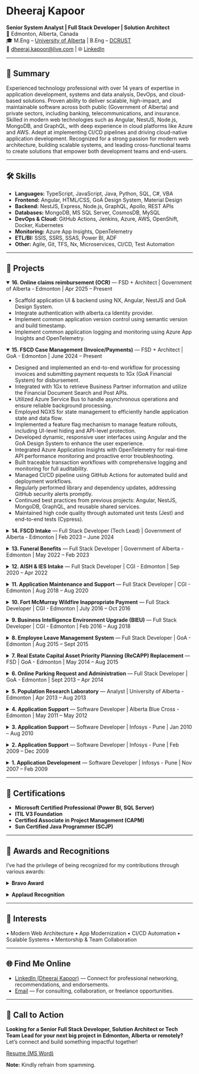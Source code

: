 # Dheeraj Kapoor  
**Senior System Analyst | Full Stack Developer | Solution Architect**  
📍 Edmonton, Alberta, Canada  
🎓 M.Eng – <a href="https://www.ualberta.ca/en/index.html" target="_blank">University of Alberta</a> | B.Eng – <a href="https://www.dcrustm.ac.in/" target="_blank">DCRUST</a>  
📧 <a href="mailto:dheeraj.kapoor@live.com" target="_blank" rel="noopener">dheeraj.kapoor@live.com</a> | 🌐 <a href="https://www.linkedin.com/in/dheerajkapoor/" target="_blank" rel="noopener">LinkedIn</a>

---

## 🧠 Summary  
Experienced technology professional with over 14 years of expertise in application development, systems and data analysis, DevOps, and cloud-based solutions. Proven ability to deliver scalable, high-impact, and maintainable software across both public (Government of Alberta) and private sectors, including banking, telecommunications, and insurance. Skilled in modern web technologies such as Angular, NestJS, Node.js, MongoDB, and GraphQL, with deep experience in cloud platforms like Azure and AWS. Adept at implementing CI/CD pipelines and driving cloud-native application development. Recognized for a strong passion for modern web architecture, building scalable systems, and leading cross-functional teams to create solutions that empower both development teams and end-users.

---

## 🛠️ Skills  
- **Languages:** TypeScript, JavaScript, Java, Python, SQL, C#, VBA  
- **Frontend:** Angular, HTML/CSS, GoA Design System, Material Design  
- **Backend:** NestJS, Express, Node.js, GraphQL, Apollo, REST APIs  
- **Databases:** MongoDB, MS SQL Server, CosmosDB, MySQL  
- **DevOps & Cloud:** GitHub Actions, Jenkins, Azure, AWS, OpenShift, Docker, Kubernetes  
- **Monitoring:** Azure App Insights, OpenTelemetry  
- **ETL/BI:** SSIS, SSRS, SSAS, Power BI, ADF  
- **Other:** Agile, Git, TFS, Nx, Microservices, CI/CD, Test Automation

---

## 🧩 Projects  
<details open>
  <summary>
    <strong>16. Online claims reimbursement (OCR)</strong> —  
    <span>FSD + Architect | Government of Alberta - Edmonton | Apr 2025 – Present</span>
  </summary>
  <ul>
    <li>Scaffold application UI & backend using NX, Angular, NestJS and GoA Design System.</li>
    <li>Integrate authentication with alberta.ca Identity provider.</li>
    <li>Implement common application version control using semantic version and build timestamp.</li>
    <li>Implement common application logging and monitoring using Azure App Insights and OpenTelemetry.</li>
  </ul>
</details>

<p></p>
<details open>
  <summary>
    <strong>15. FSCD Case Management (Invoice/Payments)</strong> —  
    <span>FSD + Architect | GoA - Edmonton | June 2024 – Present</span>
  </summary>
  <ul>
    <li>Designed and implemented an end-to-end workflow for processing invoices and submitting payment requests to 1Gx (GoA Financial System) for disbursement.</li>
    <li>Integrated with 1Gx to retrieve Business Partner information and utilize the Financial Document Search and Post APIs.</li>
    <li>Utilized Azure Service Bus to handle asynchronous operations and ensure reliable background processing.</li>
    <li>Employed NGXS for state management to efficiently handle application state and data flow.</li>
    <li>Implemented a feature flag mechanism to manage feature rollouts, including UI-level hiding and API-level protection.</li>
    <li>Developed dynamic, responsive user interfaces using Angular and the GoA Design System to enhance the user experience.</li>
    <li>Integrated Azure Application Insights with OpenTelemetry for real-time API performance monitoring and proactive error troubleshooting.</li>
    <li>Built traceable transaction workflows with comprehensive logging and monitoring for full auditability.</li>
    <li>Managed CI/CD pipeline using GitHub Actions for automated build and deployment workflows.</li>
    <li>Regularly performed library and dependency updates, addressing GitHub security alerts promptly.</li>
    <li>Continued best practices from previous projects: Angular, NestJS, MongoDB, GraphQL, and reusable shared services.</li>
    <li>Maintained high code quality through automated unit tests (Jest) and end-to-end tests (Cypress).</li>
  </ul>
</details>

<p></p>
<details close>
  <summary>
    <strong>14. FSCD Intake</strong> —  
    <span>Full Stack Developer (Tech Lead) | Government of Alberta - Edmonton | Feb 2023 – June 2024</span>
  </summary>
  <ul>
    <li>Developed FSCD Intake application to enable Albertans to apply for Family Support for Children with Disabilities (FSCD) benefits.</li>
    <li>Designed and built responsive user interfaces using Angular, GoA Design System, HTML, SCSS, and TypeScript.</li>
    <li>Applied smart & presentational component architecture for maintainable and scalable front-end design.</li>
    <li>Built backend services using NestJS with GraphQL for efficient data handling and manipulation.</li>
    <li>Integrated MongoDB for storing application data, and Apollo Client for cache management.</li>
    <li>Reused shared services for email and SMS notifications via Alberta Notify API, leveraging Bull queues and Redis.</li>
    <li>Integrated with DIMG API for document management and provider data retrieval.</li>
    <li>Enhanced application with system banners (maintenance and notifications) for real-time user updates.</li>
    <li>Contributed to CI/CD pipelines using GitHub Actions and OpenShift for smooth deployment cycles.</li>
    <li>Actively participated in UX workshops to align application design with user needs.</li>
    <li>Developed automated tests: unit tests using Jest and end-to-end tests with Cypress.</li>
    <li>Used Git for source control, integrated with CI/CD workflows for efficient collaboration.</li>
  </ul>
</details>

<p></p>
<details close>
  <summary>
    <strong>13. Funeral Benefits</strong> —  
    <span>Full Stack Developer | Government of Alberta - Edmonton | May 2022 – Feb 2023</span>
  </summary>
  <ul>
    <li>Developed a Funeral Benefits application to allow Albertans to apply for funeral benefits for deceased cremation and related services using Angular (SPA).</li>
    <li>Designed and implemented user interaction screens with HTML, CSS, Material Design, TypeScript, and Angular for a responsive and intuitive UI.</li>
    <li>Utilized Angular Router for efficient navigation across views during the application process.</li>
    <li>Worked with Angular directives, services, templates, events, and injectors to manage logic and presentation.</li>
    <li>Applied smart & presentational component design pattern for modular and maintainable view architecture.</li>
    <li>Built backend services using NestJS and GraphQL for structured data querying and mutation.</li>
    <li>Integrated MongoDB for efficient data storage and retrieval.</li>
    <li>Created shared services for email and SMS notifications using Alberta Notify API, NestJS, Bull queues, and Redis.</li>
    <li>Integrated with DIMG API to support document uploads and provider data retrieval.</li>
    <li>Enhanced the file server to accommodate additional file types for various document needs.</li>
    <li>Implemented system-wide banners for maintenance notifications and user alerts.</li>
    <li>Contributed to CI/CD pipeline development using GitHub Actions and OpenShift for seamless deployment.</li>
    <li>Utilized Git for version control and integrated it into CI/CD workflows.</li>
    <li>Participated in UX and service design workshops to continuously improve application usability and experience.</li>
    <li>Developed unit tests with Jest and end-to-end (e2e) tests using Cypress to ensure application reliability.</li>
    <li>Leveraged Angular CLI, Git CLI, and VS Code to streamline and enhance development productivity.</li>
  </ul>
</details>

<p></p>
<details close>
  <summary>
    <strong>12. AISH & IES Intake</strong> —  
    <span>Full Stack Developer | CGI - Edmonton | Sep 2020 – Apr 2022</span>
  </summary>
  <ul>
    <li>Responsible for creating efficient design and developing User Interaction screens using HTML, CSS, Material Design, TypeScript, and Angular (SPA – Single Page Application).</li>
    <li>Implemented Angular Router to enable seamless navigation between views as users perform application tasks.</li>
    <li>Applied Angular directives, controllers, filters, services, templates, events, and injectors to manage application logic.</li>
    <li>Utilized the smart & presentational component design pattern for scalable and maintainable view architecture.</li>
    <li>Developed backend services in Node.js using NestJS and used GraphQL for efficient data querying and manipulation.</li>
    <li>Managed application data storage with MongoDB and used Apollo Client for cache management.</li>
    <li>Initially implemented the web application on AWS cloud infrastructure (Lambda, S3, DynamoDB) and later migrated it to on-prem OpenShift infrastructure.</li>
    <li>Contributed to migrating the application from AWS to on-prem OpenShift with the team.</li>
    <li>Built and maintained CI/CD pipelines using Jenkins and OpenShift for smooth and continuous deployment.</li>
    <li>Used Git for version control and integrated it into the CI/CD pipeline for efficient collaboration.</li>
    <li>Actively participated in workshops with UX and service designers to develop and improve services offered under the COMPASS program.</li>
    <li>Developed automated unit tests using Jest and end-to-end (e2e) tests with Cypress to ensure application reliability.</li>
    <li>Leveraged Angular CLI and Git CLI for enhanced developer productivity, with VS Code as the IDE for efficient development.</li>
  </ul>
</details>

<p></p>
<details close>
  <summary>
    <strong>11. Application Maintenance and Support</strong> —  
    <span>Full Stack Developer | CGI - Edmonton | Aug 2018 – Aug 2020</span>
  </summary>
  <ul>
    <li>Used client-side scripting languages such as TypeScript, JavaScript, and JQuery to support and maintain web applications (SPA).</li>
    <li>Utilized TypeScript to build and support backend services based on Node.js and Express.</li>
    <li>Developed automated unit tests for web applications using Jasmine and regression tests using Cypress.</li>
    <li>Built and maintained CI/CD pipelines using Jenkins and Docker for continuous integration and deployment.</li>
    <li>Used VS Code for web application development and Visual Studio for Business Intelligence (BI) development work.</li>
    <li>Managed version control using Git for web applications and TFS for BI applications.</li>
    <li>Leveraged Angular CLI to initialize, scaffold, and maintain Angular applications.</li>
    <li>Developed custom directives and pipes for validation and custom formatting rules.</li>
    <li>Provided feedback and collaborated in finalizing reporting requirements.</li>
    <li>Enhanced the frontend of MS Access-based applications using VBA.</li>
    <li>Migrated the backend of several MS Access applications to SQL Server 2016 for improved performance, reliability, and security.</li>
    <li>Assisted clients in connecting and developing reports in MS Excel using SSAS cubes and/or direct database tables.</li>
    <li>Provided consultation on technical challenges in day-to-day operations.</li>
    <li>Assisted and coached business users in processing MS Excel files using Power Query in Power BI.</li>
    <li>Automated data cleanup tasks in MS Excel using VBA programming.</li>
  </ul>
</details>

<p></p>
<details close>
  <summary>
    <strong>10. Fort McMurray Wildfire Inappropriate Payment</strong> —  
    <span>Full Stack Developer | CGI - Edmonton | July 2016 – Oct 2016</span>
  </summary>
  <ul>
    <li>Developed SSIS packages to load data from Excel spreadsheets received from third-party disbursement agencies (e.g., Red Cross, Select Core).</li>
    <li>Merged and validated data from various sources, ensuring key data attributes matched against identity databases.</li>
    <li>Applied analytics to both completed and pending payments to detect potential fraud.</li>
    <li>Developed SSRS reports as a frontend tool for business users to verify claims.</li>
  </ul>
</details>

<p></p>
<details close>
  <summary>
    <strong>9. Business Intelligence Environment Upgrade (BIEU)</strong> —  
    <span>Full Stack Developer | CGI - Edmonton | Feb 2016 – Aug 2018</span>
  </summary>
  <ul>
    <li>Prepared and documented business models, rules, and requirements.</li>
    <li>Translated business requirements into conceptual and physical data models in Power Designer (PD).</li>
    <li>Created data lineage to capture data flow and loaded metadata into Power Designer for business context.</li>
    <li>Assisted in developing a roadmap for integrating ministry applications into the BIEU.</li>
    <li>Utilized Agile methodologies to ensure effective project management and delivery.</li>
    <li>Used Master Data Services to validate data before loading it into the Data Warehouse.</li>
    <li>Developed templates and business processes to capture BI environment metadata and loaded them into Power Designer.</li>
    <li>Designed and set up a data cleanup process using Data Quality Services (DQS).</li>
    <li>Developed and designed SSIS framework to load data from EDB (SQL Server 2008) to a new data mart (EDM - SQL Server 2012).</li>
    <li>Used a modular design pattern to create pluggable SSIS packages.</li>
    <li>Prepared an implementation plan for ETL deployment and an operational manual for the AMS team.</li>
    <li>Mentored a team of six on ETL (SSIS) development through knowledge transfer sessions and created SSIS tutorials for further learning.</li>
    <li>Designed and developed new reports and converted legacy COGNOS reports to SSRS.</li>
    <li>Gathered requirements and developed two SSAS cubes for the Family Supports for Children with Disabilities (FSCD) business area.</li>
    <li>Gathered requirements and developed three SSAS cubes for the Client Program and Services (CPS) business area.</li>
    <li>Used MS Power View with OLAP cubes to support ad-hoc data analysis, exploration, and visualization.</li>
    <li>Created BIEU data marts using dimensional modeling.</li>
    <li>Applied star, snowflake, or hybrid schema as required.</li>
    <li>Created and maintained the physical data model (PDM) in SAP Power Designer.</li>
    <li>Published and maintained user access to reports on SharePoint.</li>
    <li>Set up Kerberos authentication to securely authenticate users.</li>
    <li>Created reports and dashboards for SSAS cubes in PerformancePoint (SharePoint).</li>
    <li>Created SSIS/SSAS/SSRS solutions in Visual Studio and used TFS for source control.</li>
    <li>Developed and executed System Integration Testing (SIT) to test data flows between source systems and EDB (Enterprise Database), and between EDB and EDM (Data Warehouse).</li>
  </ul>
</details>

<p></p>
<details close>
  <summary>
    <strong>8. Employee Leave Management System</strong> —  
    <span>Full Stack Developer | GoA - Edmonton | Aug 2015 – Sept 2015</span>
  </summary>
  <ul>
    <li>Coordinated with the business owner and external vendors to analyze the product prototype.</li>
    <li>Participated in finalizing business requirements and identifying scope of expansion to all ministries in the Government of Alberta.</li>
    <li>Developed and secured the application using form-based authentication with HTML, AngularJS (SPA), JavaScript, CSS, and Node.js (Express).</li>
    <li>Implemented XML and JSON parsing for handling data from other applications.</li>
    <li>Prepared source-target database mapping and defined business rules for data migration.</li>
    <li>Created User Acceptance Test (UAT) plans and identified high-level test scenarios.</li>
  </ul>
</details>

<p></p>
<details close>
  <summary>
    <strong>7. Real Estate Capital Asset Priority Planning (ReCAPP) Replacement</strong> —  
    <span>FSD | GoA - Edmonton | May 2014 – Aug 2015</span>
  </summary>
  <ul>
    <li>Prepared strategy for data mapping from old facilities capital planning and management software (ReCAPP) to VFA system.</li>
    <li>Analyzed the source ReCAPP database and identified data clean-up strategy and data migration business rules.</li>
    <li>Prepared Data Clean-up, Migration, and Validation strategy documents.</li>
    <li>Used Data Management Tool (DMT) for data extraction and VBA in MS Excel for data transformation.</li>
    <li>Coordinated clean-up tasks with business users and developed SQL scripts to upload data in a timely manner.</li>
    <li>Performed detailed field-to-field data migration validation for over a million records with numerous data fields by compiling source and target data based on data mapping and migration rules.</li>
    <li>Prepared Data Model for Reporting and developed custom reports using Vendor's (VFA) Report Author tool (Cognos BI).</li>
    <li>Prepared Data Model, developed Data Warehouse for historical data, and migrated data to SQL Server 2012 using SSIS packages (DTS).</li>
    <li>Developed BI reports using SSRS and Visual Studio 2013 on historical data, populated using complex T-SQL queries and stored procedures.</li>
    <li>Prepared spreadsheets for populating additional fields in VFA using VBA programming.</li>
    <li>Developed SQL scripts to extract data from the database for testing purposes.</li>
    <li>Prepared business process flow diagrams using MS Visio in preparation for User Acceptance Testing (UAT).</li>
    <li>Conducted Functional System Testing, User Acceptance Testing, and Post-Implementation Verification on the VFA SaaS application to validate customization, business process workflows, and custom reports.</li>
  </ul>
</details>

<p></p>
<details close>
  <summary>
    <strong>6. Online Parking Request and Administration</strong> —  
    <span>Full Stack Developer | GoA - Edmonton | Sept 2013 – Apr 2014</span>
  </summary>
  <ul>
    <li>Performed data analysis using VBA programming in Excel and cleaned up multiple sources of parking information.</li>
    <li>Conducted database tuning, performance monitoring, and managed user access on MS SQL Server 2008.</li>
    <li>Maintained all databases required for development, testing, and production environments.</li>
    <li>Developed SQL Server Stored Procedures, Functions, and Views to support application development.</li>
    <li>Established standards to ensure synchronization across all environments (development, testing, and training).</li>
    <li>Coordinated with the Human Resources department for the Employee Payroll Deduction Interface and with Service Alberta for the IMAGIS to Infrastructure server Interface.</li>
    <li>Supported business user queries by explaining the OPRA workflow.</li>
    <li>Created dynamic Excel workbooks to track change requests and UAT outcomes.</li>
    <li>Designed data models for reports and developed reports using SQL Server Reporting Services (SSRS) in Visual Studio 2010.</li>
    <li>Prepared training data and facilitated UAT coordination between business users and developers.</li>
  </ul>
</details>

<p></p>
<details close>
  <summary>
    <strong>5. Population Research Laboratory</strong> —  
    <span>Analyst | University of Alberta - Edmonton | Apr 2013 – Aug 2013</span>
  </summary>
  <ul>
    <li>Collected data on a wide variety of topics including healthcare, education, and other social science research.</li>
    <li>Conducted surveys and gathered information from respondents over the phone using a computer.</li>
    <li>Generated reports, performed data analysis, and submitted results to the research director.</li>
  </ul>
</details>

<p></p>
<details close>
  <summary>
    <strong>4. Application Support</strong> —  
    <span>Software Developer | Alberta Blue Cross - Edmonton | May 2011 – May 2012</span>
  </summary>
  <ul>
    <li>Performed impact analysis of redesigning and performance enhancement of MS Access-based legacy system.</li>
    <li>Developed and integrated three MS Access-based legacy systems using VBA (Life, Weekly Indemnity, and Long-Term Disability).</li>
    <li>Responsible for stakeholder interviews and Joint Application Development (JAD) sessions for creation and maintenance of BRD using MS Word and Visio.</li>
    <li>Coordinated User Acceptance Testing (UAT) efforts including defining test strategy, development of test plans, and test scripts.</li>
    <li>Gave presentations to the team on a monthly basis, updating them about the progress of the project and rationalizing action plans.</li>
    <li>Managed ongoing work requests using Oracle Forms and Oracle Reports.</li>
  </ul>
</details>

<p></p>
<details close>
  <summary>
    <strong>3. Application Support</strong> —  
    <span>Software Developer | Infosys - Pune |  Jan 2010 – Aug 2010</span>
  </summary>
  <ul>
    <li>Successfully migrated data between different heterogeneous sources such as flat files, Excel, and SQL Server 2005 using SSIS Bulk Insert and other tasks (DTS).</li>
    <li>Assisted in production of OLAP cubes, wrote queries to produce reports using SQL Server 2008 Analysis Services (SSAS) and Reporting Services (SSRS).</li>
    <li>Developed SQL Server Integration Services (SSIS) packages to transform data from SQL 2005 to MS SQL 2008 and created interface stored procedures used in SSIS to load/transform data to the database.</li>
    <li>Designed and created report templates, bar graphs, and pie charts based on financial data.</li>
    <li>Developed stored procedures and queries to populate data in reports.</li>
    <li>Created reports from Web Services and used MDX on Cubes in SSAS to create reports in SSRS.</li>
    <li>Designed SSRS reports with sub-reports, dynamic sorting, defining data sources, and subtotals for the report.</li>
  </ul>
</details>

<p></p>
<details close>
  <summary>
    <strong>2. Application Support</strong> —  
    <span>Software Developer | Infosys - Pune | Feb 2009 – Dec 2009</span>
  </summary>
  <ul>
    <li>Developed the Reports module of the project on MS SQL Server 2005, using SSRS, T-SQL, scripts, stored procedures, and views.</li>
    <li>Created tables and loaded data from various sources, such as OLEDB and flat files, into the SQL Server database using SSIS Packages (DTS), and created data mappings for the ETL process.</li>
    <li>Utilized Lookup Transformations to retrieve data from reference datasets.</li>
    <li>Delivered enterprise-level, web-enabled reporting using SQL Server Reporting Services (SSRS) to generate reports from multiple data sources.</li>
    <li>Designed and developed reports based on user requirements using MS Reporting Services 2005.</li>
  </ul>
</details>

<p></p>
<details close>
  <summary>
    <strong>1. Application Development</strong> —  
    <span>Software Developer | Infosys - Pune | Nov 2007 – Feb 2009</span>
  </summary>
  <ul>
    <li>Implemented frontend of desktop-based Centrasite application in Java using Standard Widget Toolkit (SWT).</li>
    <li>Implemented JAXR (Java API for XML-based registry) to provide UDDI V3 support.</li>
    <li>Developed stored procedures and views using T-SQL to populate data into the frontend.</li>
    <li>Built test cases and performed Unit, Integration, Stress, and Load testing.</li>
    <li>Increased the number of automated unit tests from 50+ to 300+ to improve the overall quality of the application.</li>
  </ul>
</details>
<p></p>

---

## 📜 Certifications  
- **Microsoft Certified Professional (Power BI, SQL Server)**  
- **ITIL V3 Foundation**  
- **Certified Associate in Project Management (CAPM)**  
- **Sun Certified Java Programmer (SCJP)**

---

## 🏅 Awards and Recognitions

I’ve had the privilege of being recognized for my contributions through various awards:

<details>
  <summary><strong>Bravo Award</strong></summary>
  <img src="assets/bravo-042019.png" alt="Bravo Award Certificate" width="600" loading="lazy" />
  <p>Received for exceptional team collaboration and delivery excellence.</p>
</details>
<p></p>
<details>
  <summary><strong>Applaud Recognition</strong></summary>
  <img src="assets/applaud-102019.png" alt="Applaud Recognition Certificate" width="600" loading="lazy" />
  <p>Awarded for outstanding contribution to project development.</p>
  <img src="assets/applaud-092018.png" alt="Applaud Recognition Certificate" width="600" loading="lazy" />
  <p>Recognized for mentorship and team collaboration.</p>
</details>
<p></p>

___

## 🌱 Interests  
• Modern Web Architecture • App Modernization • CI/CD Automation • Scalable Systems • Mentorship & Team Collaboration

---

## 🌐 Find Me Online
- [LinkedIn (Dheeraj Kapoor)](https://www.linkedin.com/in/dheerajkapoor/) — Connect for professional networking, recommendations, and endorsements.
- [Email](mailto:dheeraj.kapoor@live.com) — For consulting, collaboration, or freelance opportunities.

---

## 📣 Call to Action
**Looking for a Senior Full Stack Developer, Solution Architect or Tech Team Lead for your next big project in Edmonton, Alberta or remotely?** Let’s connect and build something impactful together!

<a href="Dheeraj_Kapoor_Resume.docx" download>Resume (MS Word)</a>

**Note:** Kindly refrain from spamming.
